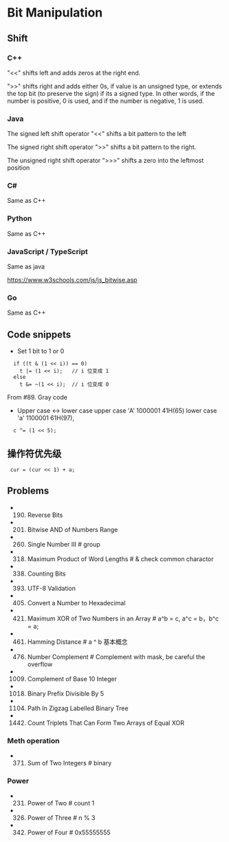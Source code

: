 # Bit Manipulation

## Shift
### C++

  "<<" shifts left and adds zeros at the right end.

  ">>" shifts right and adds either 0s, if value is an unsigned type, or extends the top bit (to preserve the sign) if its a signed type. In other words, if the number is positive, 0 is used, and if the number is negative, 1 is used.

### Java

  The signed left shift operator "<<" shifts a bit pattern to the left

  The signed right shift operator ">>" shifts a bit pattern to the right.

  The unsigned right shift operator ">>>" shifts a zero into the leftmost position

### C#

  Same as C++

### Python

  Same as C++

### JavaScript / TypeScript

  Same as java

  https://www.w3schools.com/js/js_bitwise.asp

### Go

  Same as C++

## Code snippets
- Set 1 bit to 1 or 0
```
  if ((t & (1 << i)) == 0)
    t |= (1 << i);   // i 位变成 1
  else
    t &= ~(1 << i);  // i 位变成 0
```
From #89. Gray code

- Upper case <-> lower case
upper case 'A' 1000001 41H(65) 
lower case 'a' 1100001 61H(97), 
```
  c ^= (1 << 5);
```
## 操作符优先级
```
 cur = (cur << 1) + a;
```  
  
## Problems
- 190. Reverse Bits
- 201. Bitwise AND of Numbers Range
- 260. Single Number III                 # group 
- 318. Maximum Product of Word Lengths   # & check common charactor
- 338. Counting Bits
- 393. UTF-8 Validation
- 405. Convert a Number to Hexadecimal
- 421. Maximum XOR of Two Numbers in an Array    # a^b = c, a^c = b，b^c = a;
- 461. Hamming Distance                  # a ^ b 基本概念
- 476. Number Complement                 # Complement with mask, be careful the overflow
- 1009. Complement of Base 10 Integer
- 1018. Binary Prefix Divisible By 5
- 1104. Path In Zigzag Labelled Binary Tree
- 1442. Count Triplets That Can Form Two Arrays of Equal XOR

### Meth operation
- 371. Sum of Two Integers           # binary 

### Power 
- 231. Power of Two       # count 1
- 326. Power of Three     # n % 3
- 342. Power of Four      # 0x55555555 

